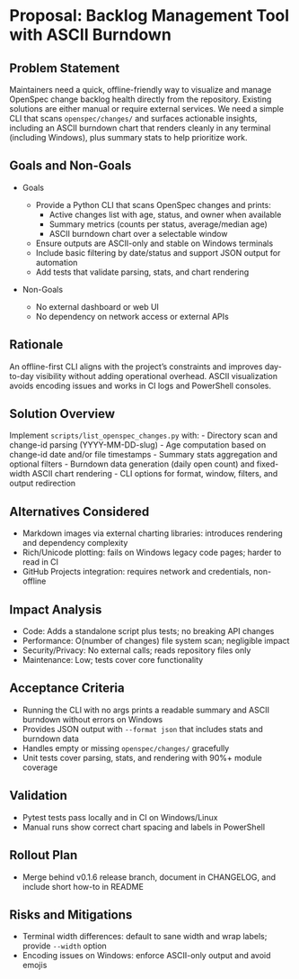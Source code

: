 # Proposal: Backlog Management Tool with ASCII Burndown

## Problem Statement

Maintainers need a quick, offline-friendly way to visualize and manage OpenSpec change backlog health directly from the repository. Existing solutions are either manual or require external services. We need a simple CLI that scans `openspec/changes/` and surfaces actionable insights, including an ASCII burndown chart that renders cleanly in any terminal (including Windows), plus summary stats to help prioritize work.

## Goals and Non-Goals

- Goals
	- Provide a Python CLI that scans OpenSpec changes and prints:
		- Active changes list with age, status, and owner when available
		- Summary metrics (counts per status, average/median age)
		- ASCII burndown chart over a selectable window
	- Ensure outputs are ASCII-only and stable on Windows terminals
	- Include basic filtering by date/status and support JSON output for automation
	- Add tests that validate parsing, stats, and chart rendering

- Non-Goals
	- No external dashboard or web UI
	- No dependency on network access or external APIs

## Rationale

An offline-first CLI aligns with the project’s constraints and improves day-to-day visibility without adding operational overhead. ASCII visualization avoids encoding issues and works in CI logs and PowerShell consoles.

## Solution Overview

Implement `scripts/list_openspec_changes.py` with:
	- Directory scan and change-id parsing (YYYY-MM-DD-slug)
	- Age computation based on change-id date and/or file timestamps
	- Summary stats aggregation and optional filters
	- Burndown data generation (daily open count) and fixed-width ASCII chart rendering
	- CLI options for format, window, filters, and output redirection

## Alternatives Considered

- Markdown images via external charting libraries: introduces rendering and dependency complexity
- Rich/Unicode plotting: fails on Windows legacy code pages; harder to read in CI
- GitHub Projects integration: requires network and credentials, non-offline

## Impact Analysis

- Code: Adds a standalone script plus tests; no breaking API changes
- Performance: O(number of changes) file system scan; negligible impact
- Security/Privacy: No external calls; reads repository files only
- Maintenance: Low; tests cover core functionality

## Acceptance Criteria

- Running the CLI with no args prints a readable summary and ASCII burndown without errors on Windows
- Provides JSON output with `--format json` that includes stats and burndown data
- Handles empty or missing `openspec/changes/` gracefully
- Unit tests cover parsing, stats, and rendering with 90%+ module coverage

## Validation

- Pytest tests pass locally and in CI on Windows/Linux
- Manual runs show correct chart spacing and labels in PowerShell

## Rollout Plan

- Merge behind v0.1.6 release branch, document in CHANGELOG, and include short how-to in README

## Risks and Mitigations

- Terminal width differences: default to sane width and wrap labels; provide `--width` option
- Encoding issues on Windows: enforce ASCII-only output and avoid emojis
